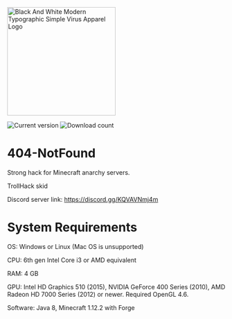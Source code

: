 <img width="250" alt="Black And White Modern Typographic Simple Virus Apparel Logo" src="https://github.com/user-attachments/assets/a64c4cbf-0a1a-47c0-a0d6-908dd91ea3db">


![Current version](https://img.shields.io/badge/version-0.1.1-white)
![Download count](https://img.shields.io/github/downloads/Smokyday0/404-NotFound/latest/total)

# 404-NotFound
Strong hack for Minecraft anarchy servers.

TrollHack skid

Discord server link: https://discord.gg/KQVAVNmj4m

# System Requirements

OS: Windows or Linux (Mac OS is unsupported)

CPU: 6th gen Intel Core i3 or AMD equivalent

RAM: 4 GB

GPU: Intel HD Graphics 510 (2015), NVIDIA GeForce 400 Series (2010), AMD Radeon HD 7000 Series (2012) or newer. Required OpenGL 4.6.

Software: Java 8, Minecraft 1.12.2 with Forge

